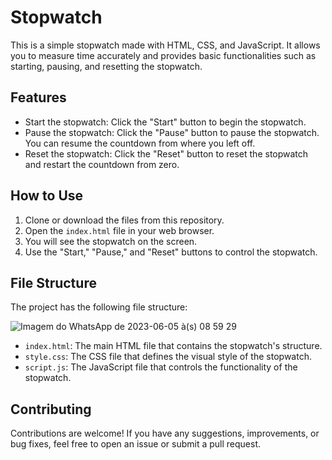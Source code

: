 # Stopwatch

This is a simple stopwatch made with HTML, CSS, and JavaScript. It allows you to measure time accurately and provides basic functionalities such as starting, pausing, and resetting the stopwatch.

## Features
- Start the stopwatch: Click the "Start" button to begin the stopwatch.
- Pause the stopwatch: Click the "Pause" button to pause the stopwatch. You can resume the countdown from where you left off.
- Reset the stopwatch: Click the "Reset" button to reset the stopwatch and restart the countdown from zero.

## How to Use
1. Clone or download the files from this repository.
2. Open the `index.html` file in your web browser.
3. You will see the stopwatch on the screen.
4. Use the "Start," "Pause," and "Reset" buttons to control the stopwatch.

## File Structure

The project has the following file structure:

![Imagem do WhatsApp de 2023-06-05 à(s) 08 59 29](https://github.com/ByAlyck/Stopwatch/assets/113322342/74331728-96e9-41c8-a08d-9a4dea5ebd30)



- `index.html`: The main HTML file that contains the stopwatch's structure.
- `style.css`: The CSS file that defines the visual style of the stopwatch.
- `script.js`: The JavaScript file that controls the functionality of the stopwatch.

## Contributing
Contributions are welcome! If you have any suggestions, improvements, or bug fixes, feel free to open an issue or submit a pull request.
